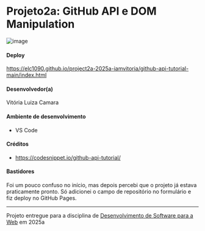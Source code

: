 # Projeto2a: GitHub API e DOM Manipulation

![image](https://github.com/user-attachments/assets/c6ccb0a6-9ae7-4c72-a17f-595e6aee52a6)

#### Deploy

https://elc1090.github.io/project2a-2025a-iamvitoria/github-api-tutorial-main/index.html

#### Desenvolvedor(a)

Vitória Luiza Camara

#### Ambiente de desenvolvimento

- VS Code

#### Créditos

- https://codesnippet.io/github-api-tutorial/

#### Bastidores

Foi um pouco confuso no início, mas depois percebi que o projeto já estava praticamente pronto. Só adicionei o campo de repositório no formulário e fiz deploy no GitHub Pages.



---
Projeto entregue para a disciplina de [Desenvolvimento de Software para a Web](http://github.com/andreainfufsm/elc1090-2025a) em 2025a
